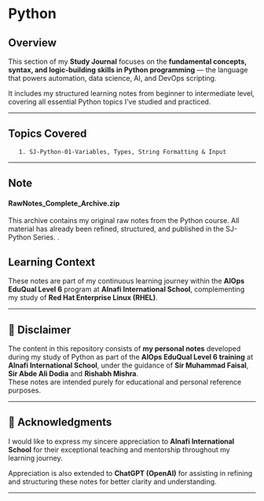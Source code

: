 # Python


## Overview

This section of my **Study Journal** focuses on the **fundamental concepts, syntax, and logic-building skills in Python programming** — the language that powers automation, data science, AI, and DevOps scripting.

It includes my structured learning notes from beginner to intermediate level, covering all essential Python topics I’ve studied and practiced.

---

## Topics Covered

       1. SJ-Python-01-Variables, Types, String Formatting & Input
---
## Note

#### RawNotes_Complete_Archive.zip
This archive contains my original raw notes from the Python course.
All material has already been refined, structured, and published in the SJ-Python Series. . 


## Learning Context

These notes are part of my continuous learning journey within the **AIOps EduQual Level 6** program at **Alnafi International School**, complementing my study of **Red Hat Enterprise Linux (RHEL)**.

---

## 📘 Disclaimer

The content in this repository consists of **my personal notes** developed during my study of Python as part of the **AIOps EduQual Level 6 training** at **Alnafi International School**, under the guidance of **Sir Muhammad Faisal**, **Sir Abde Ali Dodia** and **Rishabh Mishra**.  
These notes are intended purely for educational and personal reference purposes.

---

## 🙏 Acknowledgments

I would like to express my sincere appreciation to **Alnafi International School** for their exceptional teaching and mentorship throughout my learning journey.  

Appreciation is also extended to **ChatGPT (OpenAI)** for assisting in refining and structuring these notes for better clarity and understanding.

---
